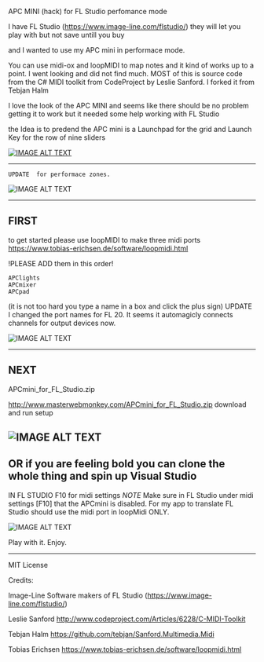 APC MINI (hack) for FL Studio perfomance mode 

I have FL Studio (https://www.image-line.com/flstudio/) 
they will let you play with but not save untill you buy

and I wanted to use my APC mini in performace mode.

You can use midi-ox and loopMIDI to map notes and it kind of works up to a point.
I went looking and did not find much.  MOST of this is source code from the C# MIDI toolkit from 
CodeProject by Leslie Sanford.  I forked it from Tebjan Halm  


I love the look of the APC MINI and seems like there should be no problem getting it to work 
but it needed some help working with FL Studio

the Idea is to predend the APC mini is a Launchpad for the grid and 
Launch Key for the row of nine sliders

[![IMAGE ALT TEXT](http://img.youtube.com/vi/QSCpdkFN_jU/0.jpg)](https://www.youtube.com/watch?v=-N9HaKhK3Tw "Demo Clip")

--------------------------------------------------------------------------------------------------------
    UPDATE  for performace zones.

![IMAGE ALT TEXT](http://masterwebmonkey.com/APCmini-update.jpg)


--------------------------------------------------------------------------------------------------------
FIRST
--------------------------------------------------------------------------------------------------------
 to get started please use loopMIDI to make three midi ports
 https://www.tobias-erichsen.de/software/loopmidi.html

 !PLEASE ADD them in this order! 

    APClights
    APCmixer
    APCpad

(it is not too hard you type a name in a box and click the plus sign)
UPDATE  I changed the port names for FL 20. 
It seems it automagicly connects channels for output devices now.


![IMAGE ALT TEXT](http://masterwebmonkey.com/loopmidi2.jpg)

--------------------------------------------------------------------------------------------------------
NEXT
--------------------------------------------------------------------------------------------------------
 APCmini_for_FL_Studio.zip

 http://www.masterwebmonkey.com/APCmini_for_FL_Studio.zip
 download and run setup

![IMAGE ALT TEXT](http://masterwebmonkey.com/myprog2.gif)
--------------------------------------------------------------------------------------------------------
 OR if you are feeling bold you can clone the whole thing and spin up Visual Studio
--------------------------------------------------------------------------------------------------------


IN FL STUDIO 
F10 for midi settings 
*NOTE*
Make sure in FL Studio under midi settings [F10] that the APCmini is disabled. 
For my app to translate FL Studio should use the midi port in loopMidi ONLY.

![IMAGE ALT TEXT](http://masterwebmonkey.com/flsettings.jpg)




Play with it. Enjoy.

---------------------------------------------------------------------------------------------------------
MIT License

Credits:

Image-Line Software makers of FL Studio
(https://www.image-line.com/flstudio/) 

Leslie Sanford
http://www.codeproject.com/Articles/6228/C-MIDI-Toolkit

Tebjan Halm
https://github.com/tebjan/Sanford.Multimedia.Midi

Tobias Erichsen
https://www.tobias-erichsen.de/software/loopmidi.html
